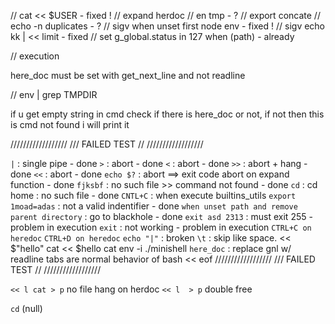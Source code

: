 // cat << $USER - fixed !
// expand herdoc
// en tmp - ?
// export concate
// echo -n duplicates - ?
// sigv when unset first node env - fixed !
// sigv echo kk | << limit - fixed
// set g_global.status in 127 when (path) - already

// execution

here_doc must be set with get_next_line and not readline

// env | grep TMPDIR


if u get empty string in cmd check if there is here_doc or not, if not then this is cmd not found i will print it

//////////////////
/// FAILED TEST // 
//////////////////

`|` : single pipe - done
`>` : abort - done
`<` : abort - done
`>>` : abort + hang - done
`<<` : abort - done
`echo $?` : abort ==> exit code abort on expand function - done
`fjksbf` : no such file >> command not found - done
`cd` : cd home : no such file - done
`CNTL+C` : when execute builtins_utils
`export 1moad=adas` : not a valid indentifier - done
`when unset path and remove parent directory` : go to blackhole - done
`exit asd 2313` : must exit 255 - problem in execution
`exit` : not working - problem in execution
`CTRL+C on heredoc`
`CTRL+D on heredoc`
`echo "|"` : broken
`\t` : skip like space.
<< $"hello" cat
<< $hello cat
env -i ./minishell
`here_doc` : replace gnl w/ readline tabs are normal behavior of bash
<< eof 
//////////////////
/// FAILED TEST // 
//////////////////

`<< l cat > p`  no file hang on herdoc
`<< l  > p`  double free

`cd` (null)

